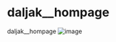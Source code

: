 # daljak__hompage
daljak__hompage 
![image](https://user-images.githubusercontent.com/69343380/137827475-9a82b612-4cd4-4c1f-9f6c-b681690ec94d.png)

